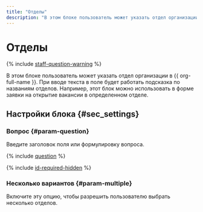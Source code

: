 ```yaml
---
title: "Отделы"
description: "В этом блоке пользователь может указать отдел организации в {{ org-full-name }}. При вводе текста в поле будет работать подсказка по названиям отделов. Например, этот блок можно использовать в форме заявки на открытие вакансии в определенном отделе."
---
```


# Отделы

{% include [staff-question-warning](../../_includes/forms/staff-question-warning.md) %}

В этом блоке пользователь может указать отдел организации в {{ org-full-name }}. При вводе текста в поле будет работать подсказка по названиям отделов. Например, этот блок можно использовать в форме заявки на открытие вакансии в определенном отделе.


## Настройки блока {#sec_settings}

### Вопрос {#param-question}

Введите заголовок поля или формулировку вопроса.
    
{% include [question](../../_includes/forms/question.md) %}

{% include [id-required-hidden](../../_includes/forms/id-required-hidden.md) %}

### Несколько вариантов {#param-multiple}

Включите эту опцию, чтобы разрешить пользователю выбрать несколько отделов.